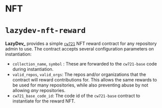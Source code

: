 # NFT
# `lazydev-nft-reward`

**LazyDev_** provides a simple [`cw721`] NFT reward contract for any repository admin to use. The contract accepts several configuration parameters on instantiation:

- `collection_name`, `symbol` : These are forwarded to the `cw721-base` code during instantiation.
- `valid_repos`, `valid_orgs`: The repos and/or organizations that the contract will reward contributions for. This allows the same rewards to be used for many repositories, while also preventing abuse by not allowing *any* repositories.
- `cw721_base_code_id`: The code id of the `cw721-base` contract to instantiate for the reward NFT.

[`cw721`]: https://github.com/CosmWasm/cw-plus/blob/main/packages/cw20/README.md
[`Config`]: https://github.com/dayiogullari/lazydev/blob/main/cosmwasm/reward/nft/src/msg.rs
